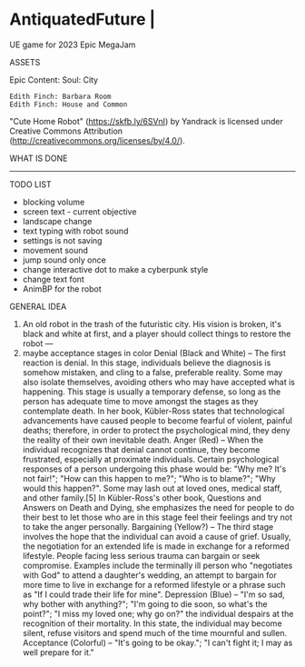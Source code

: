 # AntiquatedFuture | 
UE game for 2023 Epic MegaJam

ASSETS

Epic Content:
	Soul: City

	Edith Finch: Barbara Room
	Edith Finch: House and Common
	
"Cute Home Robot" (https://skfb.ly/6SVnI) by Yandrack is licensed under Creative Commons Attribution (http://creativecommons.org/licenses/by/4.0/).



WHAT IS DONE


----------

TODO LIST

- blocking volume
- screen text - current objective
- landscape change
- text typing with robot sound 
- settings is not saving
- movement sound
- jump sound only once
- change interactive dot to make a cyberpunk style
- change text font
- AnimBP for the robot


GENERAL IDEA

1. An old robot in the trash of the futuristic city. His vision is broken, it's black and white at first, 
and a player should collect things to restore the robot — 
2. maybe acceptance stages in color
	Denial (Black and White)
		– The first reaction is denial. In this stage, individuals believe the diagnosis is somehow mistaken, and cling to a false,
		preferable reality. Some may also isolate themselves, avoiding others who may have accepted what is happening. This stage 
		is usually a temporary defense, so long as the person has adequate time to move amongst the stages as they contemplate death.
		In her book, Kübler-Ross states that technological advancements have caused people to become fearful of violent, painful deaths; 
		therefore, in order to protect the psychological mind, they deny the reality of their own inevitable death. 
	Anger (Red)
		– When the individual recognizes that denial cannot continue, they become frustrated, especially at proximate individuals. Certain 
		psychological responses of a person undergoing this phase would be: "Why me? It's not fair!"; "How can this happen to me?"; 
		"Who is to blame?"; "Why would this happen?". Some may lash out at loved ones, medical staff, and other family.[5] 
		In Kübler-Ross's other book, Questions and Answers on Death and Dying, she emphasizes the need for people to do their best 
		to let those who are in this stage feel their feelings and try not to take the anger personally.
	Bargaining (Yellow?)
		– The third stage involves the hope that the individual can avoid a cause of grief. Usually, the negotiation for an extended life 
		is made in exchange for a reformed lifestyle. People facing less serious trauma can bargain or seek compromise. 
		Examples include the terminally ill person who "negotiates with God" to attend a daughter's wedding, an attempt 
		to bargain for more time to live in exchange for a reformed lifestyle or a phrase such as "If I could trade their life for mine".
	Depression (Blue) 
		– "I'm so sad, why bother with anything?"; "I'm going to die soon, so what's the point?"; 
		"I miss my loved one; why go on?" the individual despairs at the recognition of their mortality.
		In this state, the individual may become silent, refuse visitors and spend much of the time mournful and sullen.
	Acceptance (Colorful)
		– "It's going to be okay."; "I can't fight it; I may as well prepare for it."